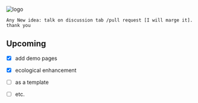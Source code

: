 
![logo](https://user-images.githubusercontent.com/15269933/173217333-0849ca30-84b1-469d-a470-abe888ad5a8f.jpeg)

```
Any New idea: talk on discussion tab /pull request [I will marge it]. thank you
```
## Upcoming
- [x] add demo pages
- [x] ecological enhancement
- [ ] as a template
- [ ] etc.

